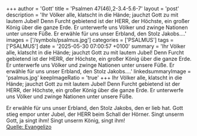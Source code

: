 +++
author = 'Gott'
title = 'Psalmen 47(46),2-3.4-5.6-7'
layout = 'post'
description = 'Ihr Völker alle, klatscht in die Hände; jauchzt Gott zu mit lautem Jubel! Denn Furcht gebietend ist der HERR, der Höchste, ein großer König über die ganze Erde. Er unterwerfe uns Völker  und zwinge Nationen unter unsere Füße.  Er erwähle für uns unser Erbland,  den Stolz Jakobs....'
images = ['/symbols/psalmus.jpg']
categories = ['PSALMUS']
tags = ['PSALMUS']
date = '2025-05-30 07:00:57 +0100'
summary = 'Ihr Völker alle, klatscht in die Hände; jauchzt Gott zu mit lautem Jubel! Denn Furcht gebietend ist der HERR, der Höchste, ein großer König über die ganze Erde. Er unterwerfe uns Völker  und zwinge Nationen unter unsere Füße.  Er erwähle für uns unser Erbland,  den Stolz Jakobs....'
linkedsummaryImage = 'psalmus.jpg'
keepImageRatio = 'true'
+++
Ihr Völker alle, klatscht in die Hände; jauchzt Gott zu mit lautem Jubel!
Denn Furcht gebietend ist der HERR, der Höchste, ein großer König über die ganze Erde.
Er unterwerfe uns Völker 
und zwinge Nationen unter unsere Füße.

Er erwähle für uns unser Erbland, 
den Stolz Jakobs, den er lieb hat.<!--more-->
Gott stieg empor unter Jubel, der HERR beim Schall der Hörner.
Singt unserm Gott, ja singt ihm! Singt unserm König, singt ihm!<br> [Quelle: Evangelizo](https://evangeliumtagfuertag.org/DE/gospel)
